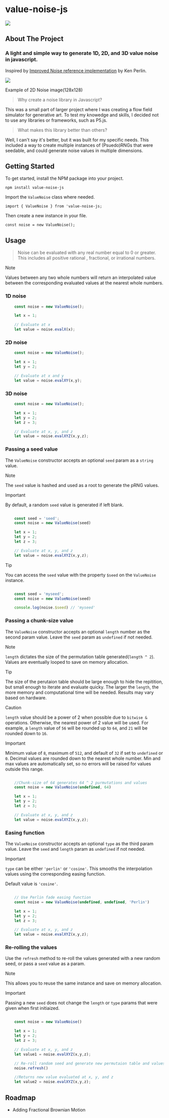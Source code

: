 # value-noise-js

<img  src="https://github.com/Jsoto22/value-noise-js/blob/main/example_art.png?raw=true"/>

<!-- ABOUT THE PROJECT -->
## About The Project

### A light and simple way to generate 1D, 2D, and 3D value noise in javascript.

Inspired by [Improved Noise reference implementation](https://mrl.cs.nyu.edu/~perlin/noise/) by Ken Perlin.

<img  src="https://github.com/Jsoto22/value-noise-js/blob/main/example.png?raw=true"/>

Example of 2D Noise image(128x128)

> Why create a noise library in Javascript? 

This was a small part of larger project where I was creating a flow field simulator for generative art.
To test my knowedge and skills, I decided not to use any libraries or frameworks, such as P5.js.

> What makes this library better than others?

Well, I can't say it's better, but it was built for my specific needs. This included a way to create multiple instances of (Psuedo)RNGs that were seedable, and could generate noise values in multiple dimensions.


<!-- GETTING STARTED -->
## Getting Started

To get started, install the NPM package into your project.

    npm install value-noise-js

Import the `ValueNoise` class where needed.

    import { ValueNoise } from 'value-noise-js;

Then create a new instance in your file.

    const noise = new ValueNoise();


## Usage

> Noise can be evaluated with any real number equal to 0 or greater. This includes all positive rational , fractional, or irrational numbers.
>

> [!NOTE]
> Values between any two whole numbers will return an interpolated value between the corresponding evaluated values at the nearest whole numbers.
>

### 1D noise

```JavaScript
    const noise = new ValueNoise();

    let x = 1;

    // Evaluate at x
    let value = noise.evalX(x);
```

### 2D noise

```JavaScript
    const noise = new ValueNoise();

    let x = 1;
    let y = 2;

    // Evaluate at x and y
    let value = noise.evalXY(x,y);
```

### 3D noise

```JavaScript
    const noise = new ValueNoise();

    let x = 1;
    let y = 2;
    let z = 3;

    // Evaluate at x, y, and z
    let value = noise.evalXYZ(x,y,z);
```

### Passing a seed value

The `ValueNoise` constructor accepts an optional `seed` param as a `string` value.

> [!NOTE]
> The `seed` value is hashed and used as a root to generate the pRNG values.

> [!IMPORTANT]
> By default, a random `seed` value is generated if left blank.


```JavaScript

    const seed = 'seed';
    const noise = new ValueNoise(seed)

    let x = 1;
    let y = 2;
    let z = 3;

    // Evaluate at x, y, and z
    let value = noise.evalXYZ(x,y,z);
```

> [!TIP]
> You can access the `seed` value with the property `$seed` on the `ValueNoise` instance.

```JavaScript

    const seed = 'myseed';
    const noise = new ValueNoise(seed)

    console.log(noise.$seed) // 'myseed'
```



### Passing a chunk-size value

The `ValueNoise` constructor accepts an optional `length` number as the second param value. Leave the `seed` param as `undefined` if not needed. 

> [!NOTE]
> `length` dictates the size of the permutation table generated(`length ^ 2`). Values are eventually looped to save on memory allocation.

> [!TIP]
> The size of the perutaion table should be large enough to hide the repitition, but small enough to iterate and evaluate quicky. The larger the `length`, the more memory and computational time will be needed. Results may vary based on hardware.

> [!CAUTION]
> `length` value should be a power of 2 when possible due to `bitwise &` operations. Otherwise, the nearest power of 2 value will be used. For example, a `length` value of `56` will be rounded up to `64`, and `21` will be rounded down to `16`.

> [!IMPORTANT]
> Minimum value of `8`, maximum of `512`, and default of `32` if set to `undefined` or `0`. Decimal values are rounded down to the nearest whole number. Min and max values are automatically set, so no errors will be raised for values outside this range.

```JavaScript

    //Chunk-size of 64 generates 64 ^ 2 purmutations and values
    const noise = new ValueNoise(undefined, 64)

    let x = 1;
    let y = 2;
    let z = 3;

    // Evaluate at x, y, and z
    let value = noise.evalXYZ(x,y,z);
```

### Easing function

The `ValueNoise` constructor accepts an optional `type` as the third param value. Leave the `seed` and `length` param as `undefined` if not needed. 

> [!IMPORTANT]
> `type` can be either `'perlin'` or `'cosine'`.  This smooths the interpolation values using the corresponding easing function.
> 
> Default value is `'cosine'`.

```JavaScript

    // Use Perlin fade easing function
    const noise = new ValueNoise(undefined, undefined, 'Perlin')

    let x = 1;
    let y = 2;
    let z = 3;

    // Evaluate at x, y, and z
    let value = noise.evalXYZ(x,y,z);
```


### Re-rolling the values

Use the `refresh` method to re-roll the values generated with a new random seed, or pass a `seed` value as a param.

> [!NOTE]
> This allows you to reuse the same instance and save on memory allocation.

> [!IMPORTANT]
> Passing a new `seed` does not change the `length` or `type` params that were given when first initiaized.

```JavaScript

    const noise = new ValueNoise()

    let x = 1;
    let y = 2;
    let z = 3;

    // Evaluate at x, y, and z
    let value1 = noise.evalXYZ(x,y,z);

    // Re-roll random seed and generate new permutaion table and values
    noise.refresh()

    //Returns new value evaluated at x, y, and z
    let value2 = noise.evalXYZ(x,y,z);


```


## Roadmap

- Adding Fractional Brownian Motion

